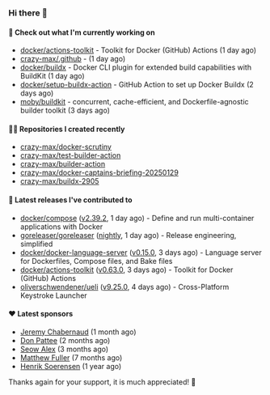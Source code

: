 ### Hi there 👋

#### 👷 Check out what I'm currently working on

- [docker/actions-toolkit](https://github.com/docker/actions-toolkit) - Toolkit for Docker (GitHub) Actions (1 day ago)
- [crazy-max/.github](https://github.com/crazy-max/.github) -  (1 day ago)
- [docker/buildx](https://github.com/docker/buildx) - Docker CLI plugin for extended build capabilities with BuildKit (1 day ago)
- [docker/setup-buildx-action](https://github.com/docker/setup-buildx-action) - GitHub Action to set up Docker Buildx (2 days ago)
- [moby/buildkit](https://github.com/moby/buildkit) - concurrent, cache-efficient, and Dockerfile-agnostic builder toolkit (3 days ago)

#### 👨‍💻 Repositories I created recently

- [crazy-max/docker-scrutiny](https://github.com/crazy-max/docker-scrutiny)
- [crazy-max/test-builder-action](https://github.com/crazy-max/test-builder-action)
- [crazy-max/builder-action](https://github.com/crazy-max/builder-action)
- [crazy-max/docker-captains-briefing-20250129](https://github.com/crazy-max/docker-captains-briefing-20250129)
- [crazy-max/buildx-2905](https://github.com/crazy-max/buildx-2905)

#### 🚀 Latest releases I've contributed to

- [docker/compose](https://github.com/docker/compose) ([v2.39.2](https://github.com/docker/compose/releases/tag/v2.39.2), 1 day ago) - Define and run multi-container applications with Docker
- [goreleaser/goreleaser](https://github.com/goreleaser/goreleaser) ([nightly](https://github.com/goreleaser/goreleaser/releases/tag/nightly), 1 day ago) - Release engineering, simplified
- [docker/docker-language-server](https://github.com/docker/docker-language-server) ([v0.15.0](https://github.com/docker/docker-language-server/releases/tag/v0.15.0), 3 days ago) - Language server for Dockerfiles, Compose files, and Bake files
- [docker/actions-toolkit](https://github.com/docker/actions-toolkit) ([v0.63.0](https://github.com/docker/actions-toolkit/releases/tag/v0.63.0), 3 days ago) - Toolkit for Docker (GitHub) Actions
- [oliverschwendener/ueli](https://github.com/oliverschwendener/ueli) ([v9.25.0](https://github.com/oliverschwendener/ueli/releases/tag/v9.25.0), 4 days ago) - Cross-Platform Keystroke Launcher

#### ❤️ Latest sponsors
- [Jeremy Chabernaud](https://github.com/djerfy) (1 month ago)
- [Don Pattee](https://github.com/DPattee) (2 months ago)
- [Seow Alex](https://github.com/seowalex) (3 months ago)
- [Matthew Fuller](https://github.com/mathematics333) (7 months ago)
- [Henrik Soerensen](https://github.com/hsoerensen) (1 year ago)

Thanks again for your support, it is much appreciated! 🙏

